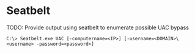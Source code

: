 # Seatbelt

TODO: Provide output using seatbelt to enumerate possible UAC bypass

```
C:\> Seatbelt.exe UAC [-computername=<IP>] [-username=<DOMAIN>\<username> -password=<password>]
```